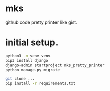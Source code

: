 # mks
 github code pretty printer like gist.

# initial setup.
```bash
python3 -m venv venv
pip3 install django
django-admin startproject mks_pretty_printer
python manage.py migrate
```

```bash
git clone ...
pip install -r requirements.txt
```
